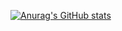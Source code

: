 [![Anurag's GitHub stats](https://github-readme-stats.vercel.app/api?username=lbyanista&theme=highcontrast&show_icons=true)](https://github.com/lbyanista)

<!-- [![Top Langs](https://github-readme-stats.vercel.app/api/top-langs/?username=lbyanista&layout=compact)](https://github.com/lbyanista) -->
